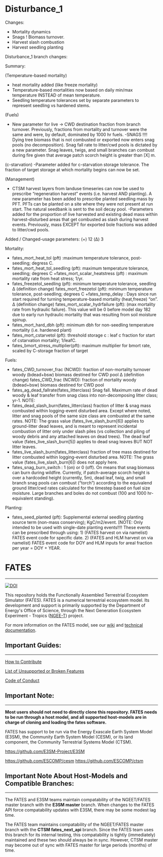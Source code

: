 # **Disturbance_1**


Changes:
- Mortality dynamics
- Snags ! Biomass turnover. 
- Harvest slash combustion
- Harvest seedling planting

Disturbance_1 branch changes: 

Summary:

(Temperature-based mortality)
- heat mortality added (like freeze mortality)
- Temperature-based mortalities now based on daily min/max temperature INSTEAD of mean temperature. 
- Seedling temperature tolerances set by separate parameters to represent seedling vs hardened stems.

(Fuels)
- New parameter for live -> CWD destination fraction from branch turnover. Previously, fractions from mortality and turnover were the same and were, by default, dominated by 1000 hr fuels. 
-SNAGS !!!! Dying tree biomass that is not combusted or exported now enters snag pools (no decomposition). Snag fall rate to litter/cwd pools is dictated by a new parameter. Snag leaves, twigs, and small branches can combust during fire given that average patch scorch height is greater than [X] m. 

(c-starvation)
-Parameter added for c-starvation storage tolerance. The fraction of target storage at which mortality begins can now be set. 

(Management)
- CTSM harvest layers from landuse timeseries can now be used to prescribe “regeneration harvest” events (i.e. harvest AND planting). A new parameter has been added to prescribe planted seedling mass by PFT. PFTs can be planted on a site where they were not present at run start. The natural seedbank is sent to the soil decay pool.
-Parameters added for the proportion of live harvested and existing dead mass within harvest-disturbed areas that get combusted as slash during harvest events.  Previously, mass EXCEPT for exported bole fractions was added to litter/cwd pools. 


Added / Changed-usage parameters:
(+) 12
(Δ) 3

Mortality:
+ fates_mort_heat_tol (pft) :maximum temperature tolerance, post-seedling; degress C.
+ fates_mort_heat_tol_seedling (pft): maximum temperature tolerance, seedling; degrees C
+fates_mort_scalar_heatstress (pft) : maximum mortality rate from heat stress; 1/yr.
+ fates_freezetol_seedling (pft): minimum temperature tolerance, seedling
Δ  (definition change) fates_mort_freezetol (pft): minimum temperature tolerance, post-seedling; degrees C
+fates_temp_delay : Days since run start required for turning temperature-based mortality (heat,freeze) “on”. 
 Δ  (definition change) fates_mort_scalar_hydrfailure (pft): (max mortality rate from hydraulic failure). This value will be 0 before model day 182 due to early run hydraulic mortality that was resulting from soil moisture spinup.
+ fates_mort_hard_dbh (pft): minimum dbh for non-seedling temperature mortality (i.e. hardened plant)
+ fates_mort_cstarvetol (pft): threshold storage c : leaf c fraction for start of cstarvation mortality; 1/leafC. 
+ fates_bmort_stress_multiplier(pft): maximum multiplier for bmort rate, scaled by C-storage fraction of target

Fuels:
+ fates_CWD_turnover_frac (NCWD): fraction of non-mortality turnover woody (bdead+bsw) biomass destined for CWD pool
Δ (definition change) fates_CWD_frac (NCWD): fraction of mortality woody (bdead+bsw) biomass destined for CWD pool
+ fates_ag_dead_fallrate(fates_litterclass) Snag fall. Maximum rate of dead woody & leaf transfer from snag class into non-decomposing litter class; yr-1. NOTE: 
+ fates_dead_slash_burn(fates_litterclass) fraction of litter & snag mass combusted within logging-event disturbed area. Except where noted, litter and snag pools of the same size class are combusted at the same rates. NOTE: The grass value (fates_live_slash_burn[6]) applies to ground-litter dead leaves, and is meant to represent incidental combustion of litter only under slash piles (vs collection and piling of woody debris and any attached leaves on dead trees). The dead leaf value (fates_live_slash_burn[5]) applies to dead snag leaves BUT NOT litter leaves. 
+ fates_live_slash_burn(fates_litterclass) fraction of tree mass destined for litter combusted within logging-event disturbed area. NOTE: The grass value (fates_live_slash_burn[6]) does not apply here. 
+ fates_snag_burn_switch :  1 (on) or 0 (off). On means that snag biomass can burn during wildfire. Currently, if patch-average scorch height is over a hardcoded height (currently, 5m), dead leaf, twig, and small branch snag pools can combust (“torch”) according to the equivalend ground litter/cwd rates calculated for the timestep based on fuel size moisture. Large branches and boles do not combust (100 and 1000 hr-equivalent standing). 

Planting:
+ fates_seed_planted (pft): Supplemental external seedling planting source term (non-mass conserving); KgC/m2/event. [NOTE: Only intended to be used with single-date planting events!!!! These events can be prescribed through using: 1) (FATES harvest on via namelist) FATES event code for specific date. 2) (FATES and HLM harvest on via namelist) FATES event code for DOY and HLM inputs for areal fraction per year = DOY + YEAR. 


# FATES
------------------------------
[![DOI](https://zenodo.org/badge/DOI/10.5281/zenodo.3825473.svg)](https://doi.org/10.5281/zenodo.3825473)

This repository holds the Functionally Assembled Terrestrial Ecosystem Simulator (FATES).  FATES is a numerical terrestrial ecosystem model. Its development and support is primarily supported by the Department of Energy's Office of Science, through the Next Generation Ecosystem Experiment - Tropics ([NGEE-T](https://ngee-tropics.lbl.gov/)) project.

For more information on the FATES model, see our [wiki](https://github.com/NGEET/fates/wiki) and [technical documentation](https://fates-docs.readthedocs.io/en/latest/index.html).


## Important Guides:
------------------------------

[How to Contribute](https://github.com/NGEET/fates/blob/master/CONTRIBUTING.md)

[List of Unsupported or Broken Features](https://github.com/NGEET/fates/wiki/Current-Unsupported-or-Broken-Features)

[Code of Conduct](https://github.com/NGEET/fates/blob/master/CODE_OF_CONDUCT.md)


## Important Note:
------------------------------

**Most users should not need to directly clone this repository.  FATES needs to be run through a host model, and all supported host-models are in charge of cloning and loading the fates software.**

FATES has support to be run via the Energy Exascale Earth System Model (E3SM), the Community Earth System Model (CESM), or its land component, the Community Terrestrial Systems Model (CTSM).

https://github.com/E3SM-Project/E3SM

https://github.com/ESCOMP/cesm
https://github.com/ESCOMP/ctsm


## Important Note About Host-Models and Compatible Branches:
------------------------------------------------------------

The FATES and E3SM teams maintain compatability of the NGEET/FATES master branch with the **E3SM master** branch. When changes to the FATES API force compatability updates with E3SM, there may be some modest lag time.

The FATES team maintains compatability of the NGEET/FATES master branch with the **CTSM fates_next_api** branch.  Since the FATES team uses this branch for its internal testing, this compatability is tightly (immediately) maintained and these two should always be in sync.  However, CTSM master may become out of sync with FATES master for large periods (months) of time.




